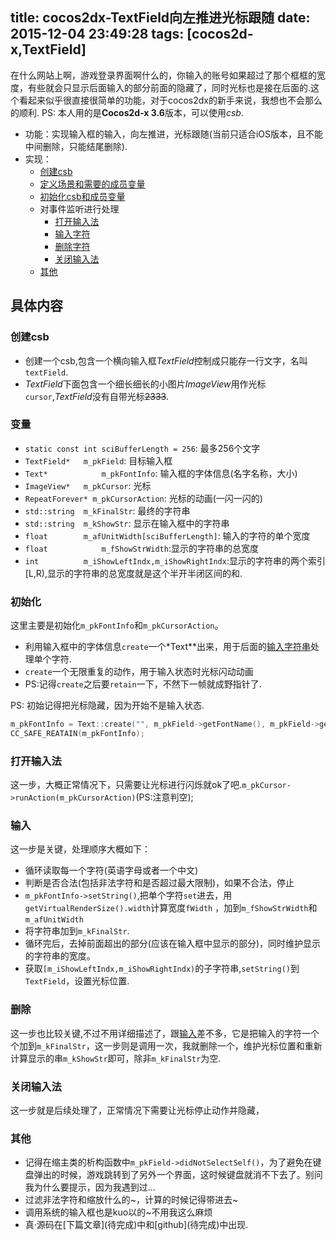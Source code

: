 title: cocos2dx-TextField向左推进光标跟随
date: 2015-12-04 23:49:28
tags: [cocos2d-x,TextField]
---

在什么网站上啊，游戏登录界面啊什么的，你输入的账号如果超过了那个框框的宽度，有些就会只显示后面输入的部分前面的隐藏了，同时光标也是接在后面的.这个看起来似乎很直接很简单的功能，对于cocos2dx的新手来说，我想也不会那么的顺利.
PS: 本人用的是**Cocos2d-x 3.6**版本，可以使用*csb*.
<!--more-->

- 功能：实现输入框的输入，向左推进，光标跟随(当前只适合iOS版本，且不能中间删除，只能结尾删除).
- 实现：
	- [创建csb](#csb)
  	- [定义场景和需要的成员变量](#var)
  	- [初始化csb和成员变量](#init)
  	- 对事件监听进行处理
	  	- [打开输入法](#attach)
	  	- [输入字符](#insert)
	  	- [删除字符](#del)
	  	- [关闭输入法](#dettach)
	- [其他](#other)

## 具体内容

### <a name = "csb"/> 创建csb
- 创建一个csb,包含一个横向输入框*TextField*控制成只能存一行文字，名叫`textField`.
- *TextField*下面包含一个细长细长的小图片*ImageView*用作光标`cursor`,*TextField*没有自带光标~~2333~~.
### <a name="var"/> 变量
- `static const int sciBufferLength = 256`: 最多256个文字
- `TextField* 	m_pkField`: 目标输入框
- `Text*			m_pkFontInfo`: 输入框的字体信息(名字名称，大小)
- `ImageView* 	m_pkCursor`: 光标
- `RepeatForever* m_pkCursorAction`: 光标的动画(一闪一闪的)
- `std::string	m_kFinalStr`: 最终的字符串
- `std::string 	m_kShowStr`: 显示在输入框中的字符串
- `float 		m_afUnitWidth[sciBufferLength]`: 输入的字符的单个宽度
- `float			m_fShowStrWidth`:显示的字符串的总宽度
- `int			m_iShowLeftIndx,m_iShowRightIndx`:显示的字符串的两个索引[L,R),显示的字符串的总宽度就是这个半开半闭区间的和. 

### <a name = "init"/> 初始化
这里主要是初始化`m_pkFontInfo`和`m_pkCursorAction`。
- 利用输入框中的字体信息`create`一个*Text\**出来，用于后面的[输入字符串](#insert)处理单个字符.
- `create`一个无限重复的动作，用于输入状态时光标闪动动画
- PS:记得`create`之后要`retain`一下，不然下一帧就成野指针了.

PS: 初始记得把光标隐藏，因为开始不是输入状态.
```c
m_pkFontInfo = Text::create("", m_pkField->getFontName(), m_pkField->getFontSize());
CC_SAFE_REATAIN(m_pkFontInfo);
```

### <a name = "attach"/>打开输入法
这一步，大概正常情况下，只需要让光标进行闪烁就ok了吧.`m_pkCursor->runAction(m_pkCursorAction)`(PS:注意判空);
### <a name = "insert"/>输入
这一步是关键，处理顺序大概如下：
- 循环读取每一个字符(英语字母或者一个中文)
- 判断是否合法(包括非法字符和是否超过最大限制)，如果不合法，停止
- `m_pkFontInfo->setString()`,把单个字符`set`进去，用`getVirtualRenderSize().width`计算宽度`fWidth` ，加到`m_fShowStrWidth`和`m_afUnitWidth`
- 将字符串加到`m_kFinalStr`.
- 循环完后，去掉前面超出的部分(应该在输入框中显示的部分)，同时维护显示的字符串的宽度。
- 获取`[m_iShowLeftIndx,m_iShowRightIndx)`的子字符串,`setString()`到`TextField`，设置光标位置.

### <a name = "del"/> 删除
这一步也比较关键,不过不用详细描述了，跟[输入](#insert)差不多，它是把输入的字符一个个加到`m_kFinalStr`，这一步则是调用一次，我就删除一个，维护光标位置和重新计算显示的串`m_kShowStr`即可，除非`m_kFinalStr`为空.
### <a name = "dettach"/>关闭输入法
这一步就是后续处理了，正常情况下需要让光标停止动作并隐藏，
### <a name = "other"/> 其他
- 记得在缩主类的析构函数中`m_pkField->didNotSelectSelf()`，为了避免在键盘弹出的时候，游戏跳转到了另外一个界面，这时候键盘就消不下去了。别问我为什么要提示，因为我遇到过...
- 过滤非法字符和缩放什么的~，计算的时候记得带进去~
- 调用系统的输入框也是kuo以的~不用我这么麻烦
- 真·源码在[下篇文章]\(待完成)中和[github]\(待完成)中出现.